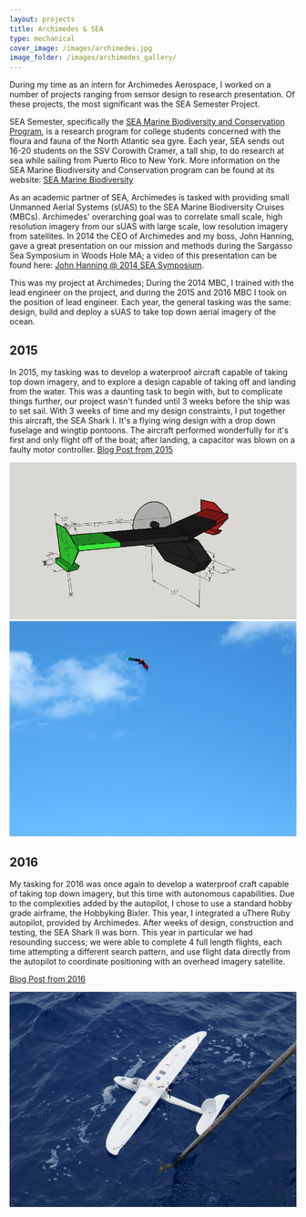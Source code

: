 ```yaml
---
layout: projects
title: Archimedes & SEA
type: mechanical
cover_image: /images/archimedes.jpg
image_folder: /images/archimedes_gallery/
---
```


During my time as an intern for Archimedes Aerospace, I worked on a number of projects ranging from sensor design to research presentation. Of these projects, the most significant was the SEA Semester Project. 

SEA Semester, specifically the [SEA Marine Biodiversity and Conservation Program](http://www.sea.edu/voyages/marine_biodiversity_conservation_spring2019), is a research program for college students concerned with the floura and fauna of the North Atlantic sea gyre. Each year, SEA sends out 16-20 students on the SSV Corowith Cramer, a tall ship, to do research at sea while sailing from Puerto Rico to New York. More information on the SEA Marine Biodiversity and Conservation program can be found at its website: [SEA Marine Biodiversity](http://www.sea.edu/voyages/marine_biodiversity_conservation_spring2017)

As an academic partner of SEA, Archimedes is tasked with providing small Unmanned Aerial Systems (sUAS) to the SEA Marine Biodiversity Cruises (MBCs). Archimedes' overarching goal was to correlate small scale, high resolution imagery from our sUAS with large scale, low resolution imagery from satellites. In 2014 the CEO of Archimedes and my boss, John Hanning, gave a great presentation on our mission and methods during the Sargasso Sea Symposium in Woods Hole MA; a video of this presentation can be found here: [John Hanning @ 2014 SEA Symposium](https://www.youtube.com/watch?v=jGhz5RyMTNo&feature=youtu.be&list=PLBD9IjDgLj_KI-K1fyV-SzJ_N14bvHVly). 

This was my project at Archimedes; During the 2014 MBC, I trained with the lead engineer on the project, and during the 2015 and 2016 MBC I took on the position of lead engineer. Each year, the general tasking was the same: design, build and deploy a sUAS to take top down aerial imagery of the ocean.



## **2015**

In 2015, my tasking was to develop a waterproof aircraft capable of taking top down imagery, and to explore a design capable of taking off and landing from the water. This was a daunting task to begin with, but to complicate things further, our project wasn't funded until 3 weeks before the ship was to set sail. With 3 weeks of time and my design constraints, I put together this aircraft, the SEA Shark I. It's a flying wing design with a drop down fuselage and wingtip pontoons. The aircraft performed wonderfully for it's first and only flight off of the boat; after landing, a capacitor was blown on a faulty motor controller. [Blog Post from 2015](http://www.sea.edu/sea_currents/single/ramblings_of_an_intern)

![](../../images/archimedes/md/20151.png) ![](../../images/archimedes/md/20152.jpeg)

## **2016**

My tasking for 2016 was once again to develop a waterproof craft capable of taking top down imagery, but this time with autonomous capabilities. Due to the complexities added by the autopilot, I chose to use a standard hobby grade airframe, the Hobbyking Bixler. This year, I integrated a uThere Ruby autopilot, provided by Archimedes. After weeks of design, construction and testing, the SEA Shark II was born. This year in particular we had resounding success; we were able to complete 4 full length flights, each time attempting a different search pattern, and use flight data directly from the autopilot to coordinate positioning with an overhead imagery satellite. 

[Blog Post from 2016](http://www.sea.edu/sea_currents/corwith_cramer/welcome_to_bermuda)

![](../../images/archimedes/md/20161.jpg)

